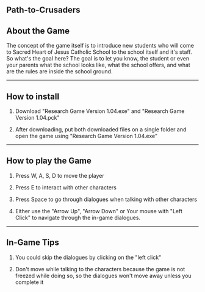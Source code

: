 Path-to-Crusaders
-
About the Game
------------------------------
The concept of the game itself is to introduce new students who will come to Sacred Heart of Jesus Catholic School to the school itself and it's staff. 
So what's the goal here? The goal is to let you know, the student or even your parents what the school looks like, what the school offers, and what are the rules are inside the school ground.





------------------------------
How to install
------------------------------

1. Download "Research Game Version 1.04.exe" and "Research Game Version 1.04.pck"

2. After downloading, put both downloaded files on a single folder and open the game using "Research Game Version 1.04.exe"

------------------------------
How to play the Game
------------------------------

1. Press W, A, S, D to move the player

2. Press E to interact with other characters

3. Press Space to go through dialogues when talking with other characters

4. Either use the "Arrow Up", "Arrow Down" or Your mouse with "Left Click" to navigate through the in-game dialogues.

------------------------------
In-Game Tips
------------------------------
1. You could skip the dialogues by clicking on the "left click"

2. Don't move while talking to the characters because the game is not freezed while doing so, so the dialogues won't move away unless you complete it




